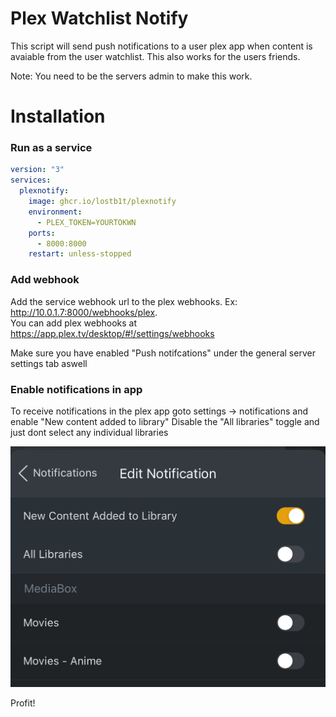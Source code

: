 # Plex Watchlist Notify

This script will send  push notifications to a user plex app when content is avaiable from the user watchlist.
This also works for the users friends.

Note: You need to be the servers admin to make this work.

# Installation

### Run as a service

```yml
version: "3"
services:
  plexnotify:
    image: ghcr.io/lostb1t/plexnotify
    environment:
      - PLEX_TOKEN=YOURTOKWN
    ports:
      - 8000:8000
    restart: unless-stopped
```

### Add webhook

Add the service webhook url to the plex webhooks. Ex: http://10.0.1.7:8000/webhooks/plex.  
You can add plex webhooks at https://app.plex.tv/desktop/#!/settings/webhooks

Make sure you have enabled "Push notifcations" under the general server settings tab aswell

### Enable notifications in app

To receive notifications in the plex app goto settings -> notifications and enable "New content added to library"
Disable the "All libraries" toggle and just dont select any individual libraries

![plot](./app.jpg)

Profit!